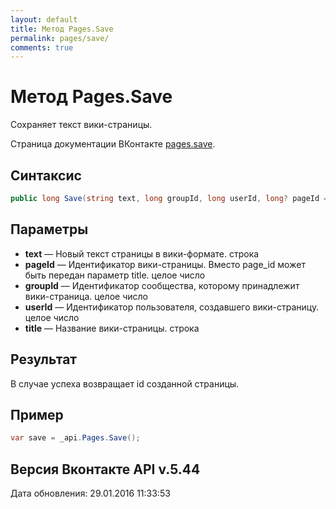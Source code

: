 ```yaml
---
layout: default
title: Метод Pages.Save
permalink: pages/save/
comments: true
---
```

# Метод Pages.Save
Сохраняет текст вики-страницы.

Страница документации ВКонтакте [pages.save](https://vk.com/dev/pages.save).

## Синтаксис
``` csharp
public long Save(string text, long groupId, long userId, long? pageId = null, string title = "")
```

## Параметры
+ **text** — Новый текст страницы в вики-формате. строка
+ **pageId** — Идентификатор вики-страницы. Вместо page_id может быть передан параметр title. целое число
+ **groupId** — Идентификатор сообщества, которому принадлежит вики-страница. целое число
+ **userId** — Идентификатор пользователя, создавшего вики-страницу. целое число
+ **title** — Название вики-страницы. строка

## Результат
В случае успеха возвращает id созданной страницы.

## Пример
``` csharp
var save = _api.Pages.Save();
```

## Версия Вконтакте API v.5.44
Дата обновления: 29.01.2016 11:33:53

